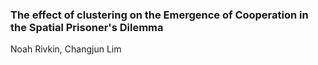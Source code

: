 ### The effect of clustering on the Emergence of Cooperation in the Spatial Prisoner's Dilemma

Noah Rivkin, Changjun Lim

